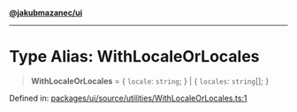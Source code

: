 [**@jakubmazanec/ui**](../README.md)

---

# Type Alias: WithLocaleOrLocales

> **WithLocaleOrLocales** = \{ `locale`: `string`; \} \| \{ `locales`: `string`[]; \}

Defined in:
[packages/ui/source/utilities/WithLocaleOrLocales.ts:1](https://github.com/jakubmazanec/tools/blob/5907d31a071e860d7db8b8a00f698d18fe23e18a/packages/ui/source/utilities/WithLocaleOrLocales.ts#L1)

